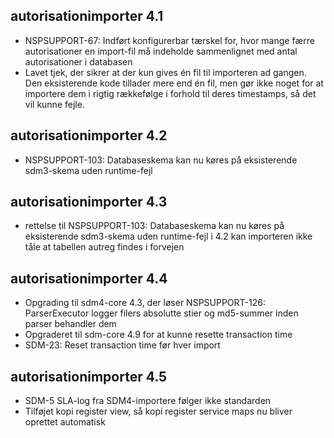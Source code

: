 ## autorisationimporter 4.1
*  NSPSUPPORT-67: Indført konfigurerbar tærskel for, hvor mange færre autorisationer en import-fil må indeholde
   sammenlignet med antal autorisationer i databasen
*  Lavet tjek, der sikrer at der kun gives én fil til importeren ad gangen.
   Den eksisterende kode tillader mere end én fil, men gør ikke noget for at importere dem i rigtig rækkefølge i forhold til deres timestamps, så det vil kunne fejle.

## autorisationimporter 4.2
*  NSPSUPPORT-103: Databaseskema kan nu køres på eksisterende sdm3-skema uden runtime-fejl

## autorisationimporter 4.3
*  rettelse til NSPSUPPORT-103: Databaseskema kan nu køres på eksisterende sdm3-skema uden runtime-fejl
   i 4.2 kan importeren ikke tåle at tabellen autreg findes i forvejen
   
## autorisationimporter 4.4
*  Opgrading til sdm4-core 4.3, der løser
   NSPSUPPORT-126: ParserExecutor logger filers absolutte stier og md5-summer inden parser behandler dem
*  Opgraderet til sdm-core 4.9 for at kunne resette transaction time
*  SDM-23: Reset transaction time før hver import

## autorisationimporter 4.5
*  SDM-5 SLA-log fra SDM4-importere følger ikke standarden
*  Tilføjet kopi register view, så kopi register service maps nu bliver oprettet automatisk